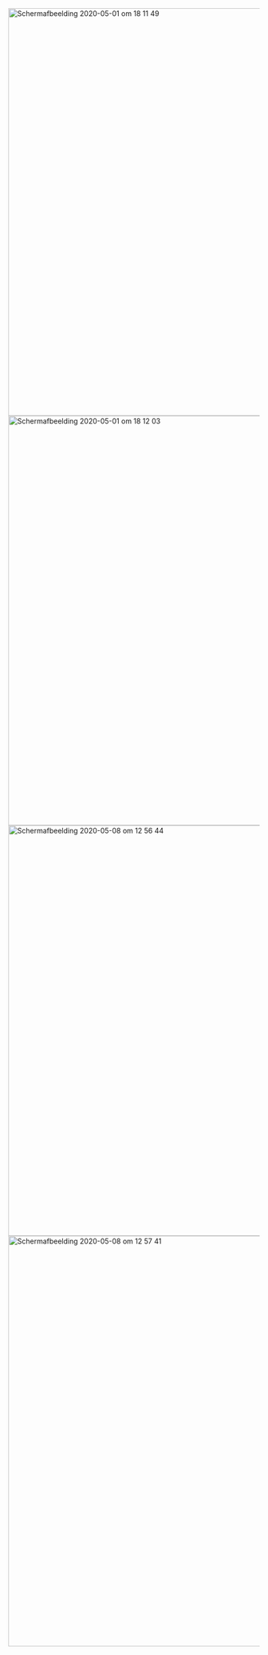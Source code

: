 <img width="816" alt="Schermafbeelding 2020-05-01 om 18 11 49" src="https://user-images.githubusercontent.com/17474099/80820525-521bbb00-8bd7-11ea-8605-f8c9f8ba23a2.png">

<img width="820" alt="Schermafbeelding 2020-05-01 om 18 12 03" src="https://user-images.githubusercontent.com/17474099/80820579-71b2e380-8bd7-11ea-8820-898646c5de37.png">

<img width="822" alt="Schermafbeelding 2020-05-08 om 12 56 44" src="https://user-images.githubusercontent.com/17474099/81399631-9c4af200-912b-11ea-8853-76cb23da0cde.png">

<img width="822" alt="Schermafbeelding 2020-05-08 om 12 57 41" src="https://user-images.githubusercontent.com/17474099/81399686-b97fc080-912b-11ea-9dfa-047731fff410.png">


